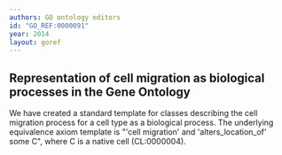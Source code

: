 ```yaml
---
authors: GO ontology editors
id: "GO_REF:0000091"
year: 2014
layout: goref
---
```


## Representation of cell migration as biological processes in the Gene Ontology

We have created a standard template for classes describing the cell migration process for a cell type as a biological process. The underlying equivalence axiom template is "'cell migration' and 'alters_location_of' some C", where C is a native cell (CL:0000004).
